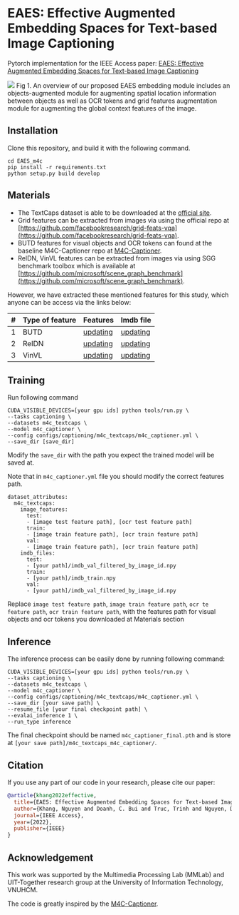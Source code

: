 # EAES: Effective Augmented Embedding Spaces for Text-based Image Captioning

Pytorch implementation for the IEEE Access paper: [EAES: Effective Augmented Embedding Spaces for Text-based Image Captioning]()

![](https://i.imgur.com/EhVScIV.png)
Fig 1. An overview of our proposed EAES embedding module includes an objects-augmented module for augmenting spatial location information between objects as well as OCR tokens and grid features augmentation module for augmenting the global context features of the image.

## Installation

Clone this repository, and build it with the following command.

```
cd EAES_m4c
pip install -r requirements.txt
python setup.py build develop
```

## Materials

* The TextCaps dataset is able to be downloaded at the [official site](https://textvqa.org/textcaps/dataset/#).
* Grid features can be extracted from images via using the official repo at [https://github.com/facebookresearch/grid-feats-vqa](https://github.com/facebookresearch/grid-feats-vqa).
* BUTD features for visual objects and OCR tokens can found at the baseline M4C-Captioner repo at [M4C-Captioner](https://github.com/ronghanghu/mmf).
* RelDN, VinVL features can be extracted from images via using SGG benchmark toolbox which is available at [https://github.com/microsoft/scene_graph_benchmark](https://github.com/microsoft/scene_graph_benchmark).

However, we have extracted these mentioned features for this study, which anyone can be access via the links below:

| # | Type of feature | Features | Imdb file |
| -------- | -------- | -------- | -------- |
| 1     | BUTD      | [updating]()     | [updating]() |
| 2     | RelDN     | [updating]()     | [updating]() |
| 3     | VinVL     | [updating]()     | [updating]() |



## Training

Run following command

```
CUDA_VISIBLE_DEVICES=[your gpu ids] python tools/run.py \
--tasks captioning \
--datasets m4c_textcaps \
--model m4c_captioner \
--config configs/captioning/m4c_textcaps/m4c_captioner.yml \
--save_dir [save_dir]
```

Modify the `save_dir` with the path you expect the trained model will be saved at.

Note that in `m4c_captioner.yml` file you should modify the correct features path.

```
dataset_attributes:
  m4c_textcaps:
    image_features:
      test:
      - [image test feature path], [ocr test feature path]
      train:
      - [image train feature path], [ocr train feature path]
      val:
      - [image train feature path], [ocr train feature path]
    imdb_files:
      test:
      - [your path]/imdb_val_filtered_by_image_id.npy
      train:
      - [your path]/imdb_train.npy
      val:
      - [your path]/imdb_val_filtered_by_image_id.npy
```

Replace `image test feature path`, `image train feature path`, `ocr te feature path`, `ocr train feature path`, with the features path for visual objects and ocr tokens you downloaded at Materials section

## Inference

The inference process can be easily done by running following command:

```
CUDA_VISIBLE_DEVICES=[your gpu ids] python tools/run.py \
--tasks captioning \
--datasets m4c_textcaps \
--model m4c_captioner \
--config configs/captioning/m4c_textcaps/m4c_captioner.yml \
--save_dir [your save path] \
--resume_file [your final checkpoint path] \
--evalai_inference 1 \
--run_type inference
```

The final checkpoint should be named `m4c_captioner_final.pth` and is store at `[your save path]/m4c_textcaps_m4c_captioner/`.

## Citation

If you use any part of our code in your research, please cite our paper:

```BibTex
@article{khang2022effective,
  title={EAES: Effective Augmented Embedding Spaces for Text-based Image Captioning},
  author={Khang, Nguyen and Doanh, C. Bui and Truc, Trinh and Nguyen, D. Vo},
  journal={IEEE Access},
  year={2022},
  publisher={IEEE}
}
```

## Acknowledgement

This work was supported by the Multimedia Processing Lab
(MMLab) and UIT-Together research group at the University of Information Technology, VNUHCM.

The code is greatly inspired by the [M4C-Captioner](https://github.com/ronghanghu/mmf).
